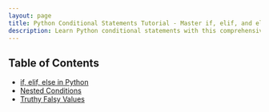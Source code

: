 ```yaml
---
layout: page
title: Python Conditional Statements Tutorial - Master if, elif, and else with Examples
description: Learn Python conditional statements with this comprehensive tutorial. Master if, elif, and else with examples, syntax, and practical tasks for beginners, nested if else, 
---
```


## Table of Contents

- [if, elif, else in Python](if-elif-else.md)
- [Nested Conditions](nested-conditions.md)
- [Truthy Falsy Values](truthy-falsy-values.md)